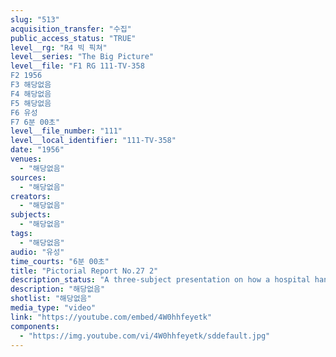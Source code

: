 ```yaml
---
slug: "513"
acquisition_transfer: "수집"
public_access_status: "TRUE"
level__rg: "R4 빅 픽쳐"
level__series: "The Big Picture"
level__file: "F1 RG 111-TV-358
F2 1956
F3 해당없음
F4 해당없음
F5 해당없음
F6 유성
F7 6분 00초"
level__file_number: "111"
level__local_identifier: "111-TV-358"
date: "1956"
venues: 
  - "해당없음"
sources: 
  - "해당없음"
creators: 
  - "해당없음"
subjects: 
  - "해당없음"
tags: 
  - "해당없음"
audio: "유성"
time_courts: "6분 00초"
title: "Pictorial Report No.27 2"
description_status: "A three-subject presentation on how a hospital handles mass civilian casualties in natural disaster; Army engineers in role of disaster presentation; and the Army Engineers in a score of war and peacetime assignments."
description: "해당없음"
shotlist: "해당없음"
media_type: "video"
link: "https://youtube.com/embed/4W0hhfeyetk"
components: 
  - "https://img.youtube.com/vi/4W0hhfeyetk/sddefault.jpg"
---
```


